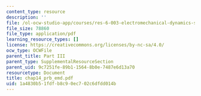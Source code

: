 ```yaml
---
content_type: resource
description: ''
file: /ol-ocw-studio-app/courses/res-6-003-electromechanical-dynamics-spring-2009/1a4830b51fdfb8c90ec702c6dfdd014b_chap14_prb_emd.pdf
file_size: 78860
file_type: application/pdf
learning_resource_types: []
license: https://creativecommons.org/licenses/by-nc-sa/4.0/
ocw_type: OCWFile
parent_title: Part III
parent_type: SupplementalResourceSection
parent_uid: 9c7251fe-89b1-1564-8b0e-7487e6d13a70
resourcetype: Document
title: chap14_prb_emd.pdf
uid: 1a4830b5-1fdf-b8c9-0ec7-02c6dfdd014b
---
```

